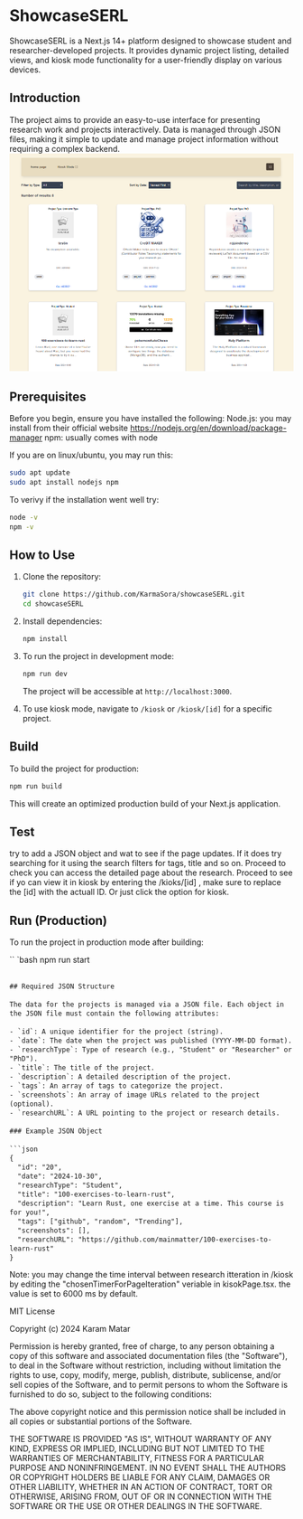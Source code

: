 # ShowcaseSERL

ShowcaseSERL is a Next.js 14+ platform designed to showcase student and researcher-developed projects. It provides dynamic project listing, detailed views, and kiosk mode functionality for a user-friendly display on various devices.

## Introduction

The project aims to provide an easy-to-use interface for presenting research work and projects interactively. Data is managed through JSON files, making it simple to update and manage project information without requiring a complex backend.
![overviewpage image](image.png)

## Prerequisites

Before you begin, ensure you have installed the following:
Node.js: you may install from their official website https://nodejs.org/en/download/package-manager
npm: usually comes with node

If you are on linux/ubuntu, you may run this:

```bash
sudo apt update
sudo apt install nodejs npm
```

To verivy if the installation went well try:

```bash
node -v
npm -v
```

## How to Use

1. Clone the repository:

   ```bash
   git clone https://github.com/KarmaSora/showcaseSERL.git
   cd showcaseSERL
   ```

2. Install dependencies:

   ```bash
   npm install
   ```

3. To run the project in development mode:

   ```bash
   npm run dev
   ```

   The project will be accessible at `http://localhost:3000`.

4. To use kiosk mode, navigate to `/kiosk` or `/kiosk/[id]` for a specific project.

## Build

To build the project for production:

```bash
npm run build
```

This will create an optimized production build of your Next.js application.

## Test

try to add a JSON object and wat to see if the page updates. If it does try searching for it using the search filters for tags, title and so on. Proceed to check you can access the detailed page about the research. Proceed to see if yo can view it in kiosk by entering the /kioks/[id] , make sure to replace the [id] with the actuall ID. Or just click the option for kiosk.

## Run (Production)

To run the project in production mode after building:

`` `bash
npm run start

````

## Required JSON Structure

The data for the projects is managed via a JSON file. Each object in the JSON file must contain the following attributes:

- `id`: A unique identifier for the project (string).
- `date`: The date when the project was published (YYYY-MM-DD format).
- `researchType`: Type of research (e.g., "Student" or "Researcher" or "PhD").
- `title`: The title of the project.
- `description`: A detailed description of the project.
- `tags`: An array of tags to categorize the project.
- `screenshots`: An array of image URLs related to the project (optional).
- `researchURL`: A URL pointing to the project or research details.

### Example JSON Object

```json
{
  "id": "20",
  "date": "2024-10-30",
  "researchType": "Student",
  "title": "100-exercises-to-learn-rust",
  "description": "Learn Rust, one exercise at a time. This course is for you!",
  "tags": ["github", "random", "Trending"],
  "screenshots": [],
  "researchURL": "https://github.com/mainmatter/100-exercises-to-learn-rust"
}
````

Note: you may change the time interval between research itteration in /kiosk by editing the "chosenTimerForPageIteration" veriable in kisokPage.tsx. the value is set to 6000 ms by default.

MIT License

Copyright (c) 2024 Karam Matar

Permission is hereby granted, free of charge, to any person obtaining a copy
of this software and associated documentation files (the "Software"), to deal
in the Software without restriction, including without limitation the rights
to use, copy, modify, merge, publish, distribute, sublicense, and/or sell
copies of the Software, and to permit persons to whom the Software is
furnished to do so, subject to the following conditions:

The above copyright notice and this permission notice shall be included in all
copies or substantial portions of the Software.

THE SOFTWARE IS PROVIDED "AS IS", WITHOUT WARRANTY OF ANY KIND, EXPRESS OR
IMPLIED, INCLUDING BUT NOT LIMITED TO THE WARRANTIES OF MERCHANTABILITY,
FITNESS FOR A PARTICULAR PURPOSE AND NONINFRINGEMENT. IN NO EVENT SHALL THE
AUTHORS OR COPYRIGHT HOLDERS BE LIABLE FOR ANY CLAIM, DAMAGES OR OTHER
LIABILITY, WHETHER IN AN ACTION OF CONTRACT, TORT OR OTHERWISE, ARISING FROM,
OUT OF OR IN CONNECTION WITH THE SOFTWARE OR THE USE OR OTHER DEALINGS IN THE
SOFTWARE.
